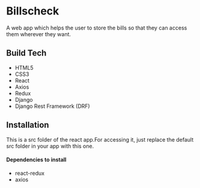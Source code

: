 # Billscheck

A web app which helps the user to store the bills so that they can access them wherever they want.

## Build Tech

- HTML5
- CSS3
- React
- Axios
- Redux
- Django
- Django Rest Framework (DRF)

## Installation

This is a src folder of the react app.For accessing it, just replace the default src folder in your app with this one.

#### Dependencies to install
- react-redux
- axios
